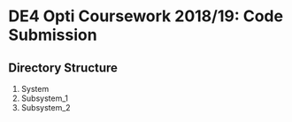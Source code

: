 DE4 Opti Coursework 2018/19: Code Submission
============

Directory Structure
-----------
1. System
2. Subsystem_1
3. Subsystem_2 
